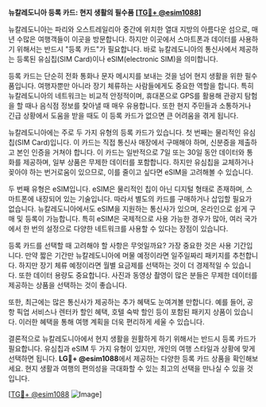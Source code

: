 **뉴칼레도니아 등록 카드: 현지 생활의 필수품 [[TG💪+ @esim1088](https://t.me/s/esim1088)]**

뉴칼레도니아는 파리와 오스트레일리아 중간에 위치한 열대 지방의 아름다운 섬으로, 매년 수많은 여행객들이 이곳을 방문합니다. 하지만 이곳에서 스마트폰과 데이터를 사용하기 위해서는 반드시 "등록 카드"가 필요합니다. 바로 뉴칼레도니아의 통신사에서 제공하는 등록된 유심칩(SIM Card)이나 eSIM(electronic SIM)을 의미합니다.

등록 카드는 단순히 전화 통화나 문자 메시지를 보내는 것을 넘어 현지 생활을 위한 필수품입니다. 여행자뿐만 아니라 장기 체류하는 사람들에게도 중요한 역할을 합니다. 특히 뉴칼레도니아의 네트워크는 비교적 안정적이며, 휴대폰으로 GPS를 활용해 관광지 탐험을 할 때나 음식점 정보를 찾아낼 때 매우 유용합니다. 또한 현지 주민들과 소통하거나 긴급 상황에서 도움을 받을 때도 이 등록 카드가 없으면 큰 어려움을 겪게 됩니다.

뉴칼레도니아에는 주로 두 가지 유형의 등록 카드가 있습니다. 첫 번째는 물리적인 유심칩(SIM Card)입니다. 이 카드는 직접 통신사 매장에서 구매해야 하며, 신분증을 제출하고 본인 인증을 거쳐야 합니다. 이 카드는 일반적으로 7일 또는 30일 동안 데이터와 통화를 제공하며, 일부 상품은 무제한 데이터를 포함합니다. 하지만 유심칩을 교체하거나 꽂아야 하는 번거로움이 있으므로, 이를 줄이고 싶다면 eSIM을 고려해볼 수 있습니다.

두 번째 유형은 eSIM입니다. eSIM은 물리적인 칩이 아닌 디지털 형태로 존재하며, 스마트폰에 내장되어 있는 기술입니다. 따라서 별도의 카드를 구매하거나 삽입할 필요가 없습니다. 뉴칼레도니아에서도 eSIM을 지원하는 통신사가 있으며, 온라인으로 쉽게 구매 및 등록이 가능합니다. 특히 eSIM은 국제적으로 사용 가능한 경우가 많아, 여러 국가에서 한 번의 설정으로 다양한 네트워크를 사용할 수 있다는 장점이 있습니다.

등록 카드를 선택할 때 고려해야 할 사항은 무엇일까요? 가장 중요한 것은 사용 기간입니다. 만약 짧은 기간만 뉴칼레도니아에 머물 예정이라면 일주일짜리 패키지를 추천합니다. 하지만 장기 체류 예정이라면 월별 요금제를 선택하는 것이 더 경제적일 수 있습니다. 또한 데이터 용량도 중요합니다. 사진과 동영상 촬영이 많은 분들은 무제한 데이터를 제공하는 상품을 선택하는 것이 좋습니다.

또한, 최근에는 많은 통신사가 제공하는 추가 혜택도 눈여겨볼 만합니다. 예를 들어, 공항 픽업 서비스나 렌터카 할인 혜택, 호텔 숙박 할인 등이 포함된 패키지 상품이 있습니다. 이러한 혜택을 통해 여행 계획을 더욱 편리하게 세울 수 있습니다.

결론적으로 뉴칼레도니아에서 현지 생활을 원활하게 하기 위해서는 반드시 등록 카드가 필요합니다. 유심칩과 eSIM 두 가지 유형이 있지만, 개인의 여행 스타일과 상황에 맞게 선택하면 됩니다. **LG💪+ @esim1088**에서 제공하는 다양한 등록 카드 상품을 확인해보세요. 현지 생활과 여행의 편의성을 극대화할 수 있는 최고의 선택을 만나실 수 있을 것입니다.

[[TG💪+ @esim1088](https://t.me/s/esim1088) ![Image](https://i.postimg.cc/Y0z9fWf4/image.png)]